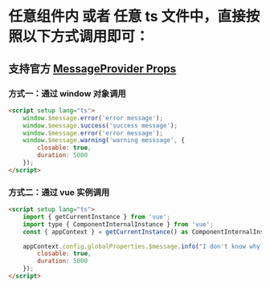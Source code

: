 # 任意组件内 或者 任意 ts 文件中，直接按照以下方式调用即可：

## 支持官方 [MessageProvider Props](https://www.naiveui.com/zh-CN/os-theme/components/message#MessageProvider-Props)

### 方式一：通过 window 对象调用

```html
<script setup lang="ts">
    window.$message.error('error message');
    window.$message.success('success message');
    window.$message.error('error message');
    window.$message.warning('warning messsage', {
        closable: true,
        duration: 5000
    });
</script>
```

### 方式二：通过 vue 实例调用

```html
<script setup lang="ts">
    import { getCurrentInstance } from 'vue';
    import type { ComponentInternalInstance } from 'vue';
    const { appContext } = getCurrentInstance() as ComponentInternalInstance;

    appContext.config.globalProperties.$message.info("I don't know why nobody told you how to unfold your love", {
        closable: true,
        duration: 5000
    });
</script>
```
